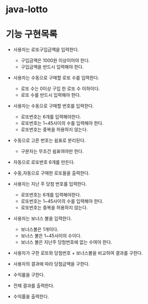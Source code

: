 # java-lotto

# 기능 구현목록
- 사용자는 로또구입금액을 입력한다.
    - 구입금액은 1000원 이상이어야 한다.
    - 구입금액을 반드시 입력해야 한다.
    
- 사용자는 수동으로 구매할 로또 수를 입력한다.
    - 로또 수는 0이상 구입 한 로또 수 이하이다.
    - 로또 수를 반드시 입력해야 한다.

- 사용자는 수동으로 구매할 번호를 입력한다.
    - 로또번호는 6개를 입력해야한다.
    - 로또번호는 1~45사이의 수를 입력해야 한다.
    - 로또번호는 중복을 허용하지 않는다.

- 수동으로 고른 번호는 쉼표로 분리된다.
    - 구분자는 무조건 쉼표여야만 한다. 

- 자동으로 로또번호 6개를 만든다.

- 수동,자동으로 구매한 로또들을 출력한다.

- 사용자는 지난 주 당첨 번호를 입력한다.
    - 로또번호는 6개를 입력해야한다.
    - 로또번호는 1~45사이의 수를 입력해야 한다.
    - 로또번호는 중복을 허용하지 않는다.
    
- 사용자는 보너스 볼을 입력한다.
    - 보너스볼은 1개이다.
    - 보너스 볼은 1~45사이의 수이다.
    - 보너스 볼은 지난주 당첨번호에 없는 수여야 한다.

- 사용자가 구한 로또와 당첨번호 + 보너스볼을 비교하여 결과를 구한다.

- 사용자의 결과에 따라 당첨금액을 구한다.

- 수익룰을 구한다.

- 전체 결과를 출력한다.

- 수익률을 출력한다.    